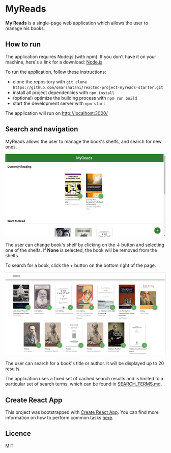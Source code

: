 # MyReads

**My Reads** is a single-page web application which allows the user to manage his books. 

## How to run
The application requires Node.js (with npm). If you don't have it on your machine, here's a link for a download: [Node.js](https://nodejs.org/en/)

To run the application, follow these instructions:

* clone the repository with `git clone https://github.com/omarshatani/reactnd-project-myreads-starter.git`
* install all project dependencies with `npm install`
* (optional) optimize the building process with `npm run build`
* start the development server with `npm start`

The application will run on [http://localhost:3000/](http://localhost:3000/)

## Search and navigation
MyReads allows the user to manage the book's shelfs, and search for new ones.

![MyReads homepage](src/img/myreads.png)

The user can change book's shelf by clicking on the ↓ button and selecting one of the shelfs. If **None** is selected, the book will be removed from the shelfs.

To search for a book, click the + button on the bottom right of the page. 

![MyReads searchpage](src/img/searchpage.png)

The user can search for a book's title or author. It will be displayed up to 20 results. 

The application uses a fixed set of cached search results and is limited to a particular set of search terms, which can be found in [SEARCH_TERMS.md](SEARCH_TERMS.md).

## Create React App

This project was bootstrapped with [Create React App](https://github.com/facebookincubator/create-react-app). You can find more information on how to perform common tasks [here](https://github.com/facebookincubator/create-react-app/blob/master/packages/react-scripts/template/README.md).

## Licence

MIT
